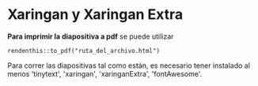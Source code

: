 # Xaringan y Xaringan Extra

**Para imprimir la diapositiva a pdf** se puede utilizar 
```{r}
rendenthis::to_pdf("ruta_del_archivo.html")
```
Para correr las diapositivas tal como están, es necesario tener instalado al menos 'tinytext', 'xaringan', 'xaringanExtra', 'fontAwesome'. 
